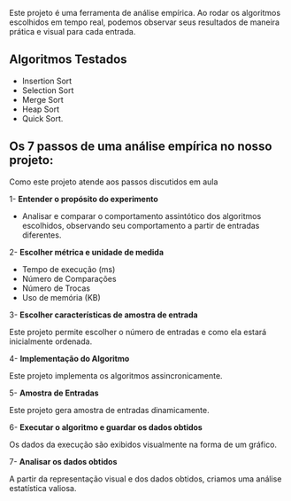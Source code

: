 Este projeto é uma ferramenta de análise empírica. Ao rodar os algoritmos escolhidos em tempo real, podemos observar seus resultados de maneira prática e visual para cada entrada.

## Algoritmos Testados

- Insertion Sort
- Selection Sort
- Merge Sort
- Heap Sort
- Quick Sort.

## Os 7 passos de uma análise empírica no nosso projeto:

Como este projeto atende aos passos discutidos em aula

1- **Entender o propósito do experimento**
- Analisar e comparar o comportamento assintótico dos algoritmos escolhidos, observando seu comportamento a partir de entradas diferentes.

2- **Escolher métrica e unidade de medida**
- Tempo de execução (ms)
- Número de Comparações
- Número de Trocas
- Uso de memória (KB)

3- **Escolher características de amostra de entrada**

Este projeto permite escolher o número de entradas e como ela estará inicialmente ordenada.

4- **Implementação do Algoritmo**

Este projeto implementa os algoritmos assincronicamente.

5- **Amostra de Entradas**

Este projeto gera amostra de entradas dinamicamente.

6- **Executar o algoritmo e guardar os dados obtidos**

Os dados da execução são exibidos visualmente na forma de um gráfico.

7- **Analisar os dados obtidos**

A partir da representação visual e dos dados obtidos, criamos uma análise estatística valiosa.